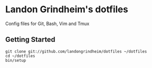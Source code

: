 # Landon Grindheim's dotfiles

Config files for Git, Bash, Vim and Tmux

## Getting Started

  `git clone git://github.com/landongrindheim/dotfiles ~/dotfiles`  
  `cd ~/dotfiles`  
  `bin/setup`  
